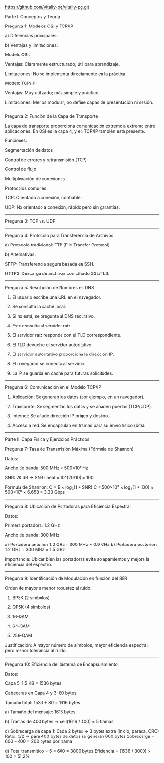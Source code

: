 https://github.com/vitaliy-pg/vitaliy-pg.git

Parte I: Conceptos y Teoría

Pregunta 1: Modelos OSI y TCP/IP

a) Diferencias principales:

b) Ventajas y limitaciones:

Modelo OSI:

Ventajas: Claramente estructurado; útil para aprendizaje.

Limitaciones: No se implementa directamente en la práctica.


Modelo TCP/IP:

Ventajas: Muy utilizado; más simple y práctico.

Limitaciones: Menos modular; no define capas de presentación ni sesión.




---

Pregunta 2: Función de la Capa de Transporte

La capa de transporte proporciona comunicación extremo a extremo entre aplicaciones. En OSI es la capa 4, y en TCP/IP también está presente.

Funciones:

Segmentación de datos

Control de errores y retransmisión (TCP)

Control de flujo

Multiplexación de conexiones


Protocolos comunes:

TCP: Orientado a conexión, confiable.

UDP: No orientado a conexión, rápido pero sin garantías.



---

Pregunta 3: TCP vs. UDP


---

Pregunta 4: Protocolo para Transferencia de Archivos

a) Protocolo tradicional: FTP (File Transfer Protocol)

b) Alternativas:

SFTP: Transferencia segura basada en SSH.

HTTPS: Descarga de archivos con cifrado SSL/TLS.



---

Pregunta 5: Resolución de Nombres en DNS

1. El usuario escribe una URL en el navegador.


2. Se consulta la caché local.


3. Si no está, se pregunta al DNS recursivo.


4. Este consulta al servidor raíz.


5. El servidor raíz responde con el TLD correspondiente.


6. El TLD devuelve el servidor autoritativo.


7. El servidor autoritativo proporciona la dirección IP.


8. El navegador se conecta al servidor.


9. La IP se guarda en caché para futuras solicitudes.




---

Pregunta 6: Comunicación en el Modelo TCP/IP

1. Aplicación: Se generan los datos (por ejemplo, en un navegador).


2. Transporte: Se segmentan los datos y se añaden puertos (TCP/UDP).


3. Internet: Se añade dirección IP origen y destino.


4. Acceso a red: Se encapsulan en tramas para su envío físico (bits).




---

Parte II: Capa Física y Ejercicios Prácticos

Pregunta 7: Tasa de Transmisión Máxima (Fórmula de Shannon)

Datos:

Ancho de banda: 500 MHz = 500×10⁶ Hz

SNR: 20 dB → SNR lineal = 10^(20/10) = 100


Fórmula de Shannon: C = B × log₂(1 + SNR)
C = 500×10⁶ × log₂(1 + 100) ≈ 500×10⁶ × 6.658 ≈ 3.33 Gbps


---

Pregunta 8: Ubicación de Portadoras para Eficiencia Espectral

Datos:

Primera portadora: 1.2 GHz

Ancho de banda: 300 MHz


a) Portadora anterior: 1.2 GHz – 300 MHz = 0.9 GHz
b) Portadora posterior: 1.2 GHz + 300 MHz = 1.5 GHz

Importancia: Ubicar bien las portadoras evita solapamientos y mejora la eficiencia del espectro.


---

Pregunta 9: Identificación de Modulación en función del BER

Orden de mayor a menor robustez al ruido:

1. BPSK (2 símbolos)


2. QPSK (4 símbolos)


3. 16-QAM


4. 64-QAM


5. 256-QAM



Justificación: A mayor número de símbolos, mayor eficiencia espectral, pero menor tolerancia al ruido.


---

Pregunta 10: Eficiencia del Sistema de Encapsulamiento

Datos:

Capa 5: 1.5 KB = 1536 bytes

Cabeceras en Capa 4 y 3: 80 bytes

Tamaño total: 1536 + 80 = 1616 bytes


a) Tamaño del mensaje: 1616 bytes

b) Tramas de 400 bytes → ceil(1616 / 400) = 5 tramas

c) Sobrecarga de capa 1:
Cada 2 bytes → 3 bytes extra (inicio, parada, CRC)
Ratio: 3/2 → para 400 bytes de datos se generan 600 bytes
Sobrecarga = 600 – 400 = 200 bytes por trama

d) Total transmitido = 5 × 600 = 3000 bytes
Eficiencia = (1536 / 3000) × 100 = 51.2%

